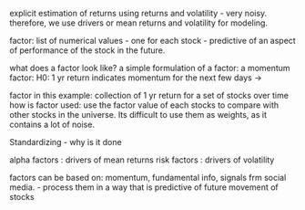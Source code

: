 
explicit estimation of returns using returns and volatility - very noisy. therefore, we use drivers or mean returns and volatility for modeling.

factor: list of numerical values - one for each stock - predictive of an aspect of performance of the stock in the future. 

what does a factor look like? a simple formulation of a factor: 
a momentum factor: H0: 1 yr return indicates momentum for the next few days ->

factor in this example: collection of 1 yr return for a set of stocks over time 
how is factor used: use the factor value of each stocks to compare with other stocks in the universe. Its difficult to use them as weights, as it contains a lot of noise. 

Standardizing - why is it done


alpha factors : drivers of mean returns
risk factors : drivers of volatility

factors can be based on: momentum, fundamental info, signals frm social media. - process them in a way that is predictive of future movement of stocks




